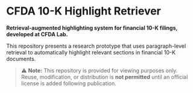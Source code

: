 # CFDA 10-K Highlight Retriever

**Retrieval-augmented highlighting system for financial 10-K filings, developed at CFDA Lab.**

This repository presents a research prototype that uses paragraph-level retrieval to automatically highlight relevant sections in financial 10-K documents.

> ⚠️ **Note:** This repository is provided for viewing purposes only.  
> Reuse, modification, or distribution is **not permitted** until an official license is added following publication.
